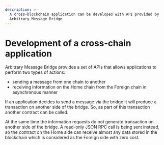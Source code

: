 ```yaml
---
description: >-
  A cross-blockchain application can be developed with API provided by the
  Arbitrary Message Bridge
---
```


# Development of a cross-chain application

Arbitrary Message Bridge provides a set of APIs that allows applications to perform two types of actions:

* sending a message from one chain to another
* receiving information on the Home chain from the Foreign chain in asynchronous manner

If an application decides to send a message via the bridge it will produce a transaction on another side of the bridge. So, as part of this transaction another contract can be called.

At the same time the information requests do not generate transaction on another side of the bridge. A read-only JSON RPC call is being sent instead, so the contract on the Home side can receive almost any data stored in the blockchain which is considered as the Foreign side with zero cost.
